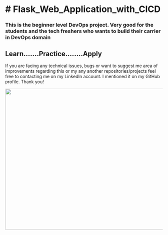 # \# Flask\_Web\_Application\_with\_CICD

<h3>This is the beginner level DevOps project. Very good for the students and the tech freshers who wants to build their carrier in DevOps domain</h3>

<h2>Learn.......Practice........Apply</h2>

If you are facing any technical issues, bugs or want to suggest me area of improvements regarding this or my any another repositories/projects feel free to contacting me on my LinkedIn account. I mentioned it on my GitHub profile. Thank you!

<p align= "center"><img src="https://github.com/ROHAN0011/Flask_Web_Application_with_CICD/blob/https://github.com/ROHAN0011/Flask_Web_Application_with_CICD/blob/67ac32fc77281bdd4e33824acd06716678842a9d/Architecture%20of%20Flask_Web_Application_with_CICD.png" width="800" height= "450"></p>

